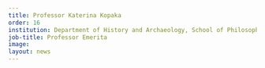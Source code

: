 ```yaml
---
title: Professor Katerina Kopaka
order: 16
institution: Department of History and Archaeology, School of Philosophy, University of Crete
job-title: Professor Emerita
image:
layout: news
---
```

